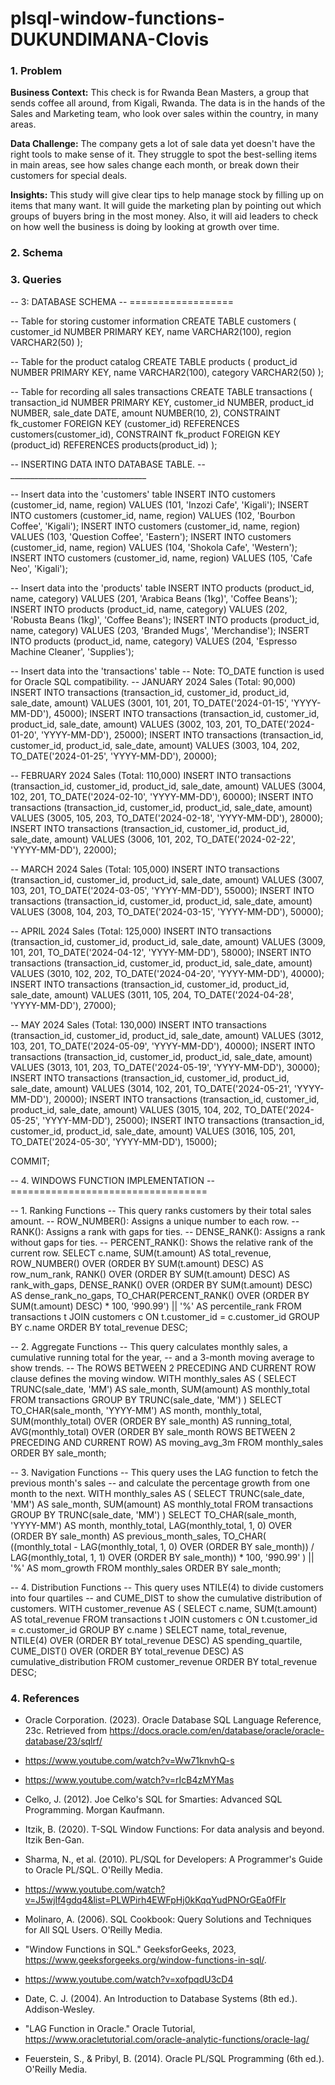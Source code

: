 # plsql-window-functions-DUKUNDIMANA-Clovis

### 1. Problem
**Business Context:** This check is for Rwanda Bean Masters, a group that sends coffee all around, from Kigali, Rwanda. The data is in the hands of the Sales and Marketing team, who look over sales within the country, in many areas.

**Data Challenge:** The company gets a lot of sale data yet doesn't have the right tools to make sense of it. They struggle to spot the best-selling items in main areas, see how sales change each month, or break down their customers for special deals.

**Insights:** This study will give clear tips to help manage stock by filling up on items that many want. It will guide the marketing plan by pointing out which groups of buyers bring in the most money. Also, it will aid leaders to check on how well the business is doing by looking at growth over time.



### 2. Schema 
### 3. Queries

-- 3: DATABASE SCHEMA
-- ==================

-- Table for storing customer information
CREATE TABLE customers (
    customer_id NUMBER PRIMARY KEY,
    name        VARCHAR2(100),
    region      VARCHAR2(50) 
);

-- Table for the product catalog
CREATE TABLE products (
    product_id  NUMBER PRIMARY KEY,
    name        VARCHAR2(100),
    category    VARCHAR2(50) 
);

-- Table for recording all sales transactions
CREATE TABLE transactions (
    transaction_id NUMBER PRIMARY KEY,
    customer_id    NUMBER,
    product_id     NUMBER,
    sale_date      DATE,
    amount         NUMBER(10, 2),
    CONSTRAINT fk_customer FOREIGN KEY (customer_id) REFERENCES customers(customer_id),
    CONSTRAINT fk_product  FOREIGN KEY (product_id)  REFERENCES products(product_id)
);


-- INSERTING DATA INTO DATABASE TABLE. 
-- __________________________________

-- Insert data into the 'customers' table
INSERT INTO customers (customer_id, name, region) VALUES (101, 'Inzozi Cafe', 'Kigali');
INSERT INTO customers (customer_id, name, region) VALUES (102, 'Bourbon Coffee', 'Kigali');
INSERT INTO customers (customer_id, name, region) VALUES (103, 'Question Coffee', 'Eastern');
INSERT INTO customers (customer_id, name, region) VALUES (104, 'Shokola Cafe', 'Western');
INSERT INTO customers (customer_id, name, region) VALUES (105, 'Cafe Neo', 'Kigali');

-- Insert data into the 'products' table
INSERT INTO products (product_id, name, category) VALUES (201, 'Arabica Beans (1kg)', 'Coffee Beans');
INSERT INTO products (product_id, name, category) VALUES (202, 'Robusta Beans (1kg)', 'Coffee Beans');
INSERT INTO products (product_id, name, category) VALUES (203, 'Branded Mugs', 'Merchandise');
INSERT INTO products (product_id, name, category) VALUES (204, 'Espresso Machine Cleaner', 'Supplies');

-- Insert data into the 'transactions' table
-- Note: TO_DATE function is used for Oracle SQL compatibility.
-- JANUARY 2024 Sales (Total: 90,000)
INSERT INTO transactions (transaction_id, customer_id, product_id, sale_date, amount) VALUES (3001, 101, 201, TO_DATE('2024-01-15', 'YYYY-MM-DD'), 45000);
INSERT INTO transactions (transaction_id, customer_id, product_id, sale_date, amount) VALUES (3002, 103, 201, TO_DATE('2024-01-20', 'YYYY-MM-DD'), 25000);
INSERT INTO transactions (transaction_id, customer_id, product_id, sale_date, amount) VALUES (3003, 104, 202, TO_DATE('2024-01-25', 'YYYY-MM-DD'), 20000);

-- FEBRUARY 2024 Sales (Total: 110,000)
INSERT INTO transactions (transaction_id, customer_id, product_id, sale_date, amount) VALUES (3004, 102, 201, TO_DATE('2024-02-10', 'YYYY-MM-DD'), 60000);
INSERT INTO transactions (transaction_id, customer_id, product_id, sale_date, amount) VALUES (3005, 105, 203, TO_DATE('2024-02-18', 'YYYY-MM-DD'), 28000);
INSERT INTO transactions (transaction_id, customer_id, product_id, sale_date, amount) VALUES (3006, 101, 202, TO_DATE('2024-02-22', 'YYYY-MM-DD'), 22000);

-- MARCH 2024 Sales (Total: 105,000)
INSERT INTO transactions (transaction_id, customer_id, product_id, sale_date, amount) VALUES (3007, 103, 201, TO_DATE('2024-03-05', 'YYYY-MM-DD'), 55000);
INSERT INTO transactions (transaction_id, customer_id, product_id, sale_date, amount) VALUES (3008, 104, 203, TO_DATE('2024-03-15', 'YYYY-MM-DD'), 50000);

-- APRIL 2024 Sales (Total: 125,000)
INSERT INTO transactions (transaction_id, customer_id, product_id, sale_date, amount) VALUES (3009, 101, 201, TO_DATE('2024-04-12', 'YYYY-MM-DD'), 58000);
INSERT INTO transactions (transaction_id, customer_id, product_id, sale_date, amount) VALUES (3010, 102, 202, TO_DATE('2024-04-20', 'YYYY-MM-DD'), 40000);
INSERT INTO transactions (transaction_id, customer_id, product_id, sale_date, amount) VALUES (3011, 105, 204, TO_DATE('2024-04-28', 'YYYY-MM-DD'), 27000);

-- MAY 2024 Sales (Total: 130,000)
INSERT INTO transactions (transaction_id, customer_id, product_id, sale_date, amount) VALUES (3012, 103, 201, TO_DATE('2024-05-09', 'YYYY-MM-DD'), 40000);
INSERT INTO transactions (transaction_id, customer_id, product_id, sale_date, amount) VALUES (3013, 101, 203, TO_DATE('2024-05-19', 'YYYY-MM-DD'), 30000);
INSERT INTO transactions (transaction_id, customer_id, product_id, sale_date, amount) VALUES (3014, 102, 201, TO_DATE('2024-05-21', 'YYYY-MM-DD'), 20000);
INSERT INTO transactions (transaction_id, customer_id, product_id, sale_date, amount) VALUES (3015, 104, 202, TO_DATE('2024-05-25', 'YYYY-MM-DD'), 25000);
INSERT INTO transactions (transaction_id, customer_id, product_id, sale_date, amount) VALUES (3016, 105, 201, TO_DATE('2024-05-30', 'YYYY-MM-DD'), 15000);

COMMIT;






-- 4. WINDOWS FUNCTION IMPLEMENTATION
-- ==================================

-- 1. Ranking Functions
-- This query ranks customers by their total sales amount.
-- ROW_NUMBER(): Assigns a unique number to each row.
-- RANK(): Assigns a rank with gaps for ties.
-- DENSE_RANK(): Assigns a rank without gaps for ties.
-- PERCENT_RANK(): Shows the relative rank of the current row.
SELECT
    c.name,
    SUM(t.amount) AS total_revenue,
    ROW_NUMBER() OVER (ORDER BY SUM(t.amount) DESC) AS row_num_rank,
    RANK() OVER (ORDER BY SUM(t.amount) DESC) AS rank_with_gaps,
    DENSE_RANK() OVER (ORDER BY SUM(t.amount) DESC) AS dense_rank_no_gaps,
    TO_CHAR(PERCENT_RANK() OVER (ORDER BY SUM(t.amount) DESC) * 100, '990.99') || '%' AS percentile_rank
FROM
    transactions t
JOIN
    customers c ON t.customer_id = c.customer_id
GROUP BY
    c.name
ORDER BY
    total_revenue DESC;



-- 2. Aggregate Functions
-- This query calculates monthly sales, a cumulative running total for the year,
-- and a 3-month moving average to show trends.
-- The ROWS BETWEEN 2 PRECEDING AND CURRENT ROW clause defines the moving window.
WITH monthly_sales AS (
    SELECT
        TRUNC(sale_date, 'MM') AS sale_month,
        SUM(amount) AS monthly_total
    FROM
        transactions
    GROUP BY
        TRUNC(sale_date, 'MM')
)
SELECT
    TO_CHAR(sale_month, 'YYYY-MM') AS month,
    monthly_total,
    SUM(monthly_total) OVER (ORDER BY sale_month) AS running_total,
    AVG(monthly_total) OVER (ORDER BY sale_month ROWS BETWEEN 2 PRECEDING AND CURRENT ROW) AS moving_avg_3m
FROM
    monthly_sales
ORDER BY
    sale_month;



-- 3. Navigation Functions
-- This query uses the LAG function to fetch the previous month's sales
-- and calculate the percentage growth from one month to the next.
WITH monthly_sales AS (
    SELECT
        TRUNC(sale_date, 'MM') AS sale_month,
        SUM(amount) AS monthly_total
    FROM
        transactions
    GROUP BY
        TRUNC(sale_date, 'MM')
)
SELECT
    TO_CHAR(sale_month, 'YYYY-MM') AS month,
    monthly_total,
    LAG(monthly_total, 1, 0) OVER (ORDER BY sale_month) AS previous_month_sales,
    TO_CHAR(
        ((monthly_total - LAG(monthly_total, 1, 0) OVER (ORDER BY sale_month)) / LAG(monthly_total, 1, 1) OVER (ORDER BY sale_month)) * 100,
        '990.99'
    ) || '%' AS mom_growth
FROM
    monthly_sales
ORDER BY
    sale_month;



-- 4. Distribution Functions
-- This query uses NTILE(4) to divide customers into four quartiles
-- and CUME_DIST to show the cumulative distribution of customers.
WITH customer_revenue AS (
    SELECT
        c.name,
        SUM(t.amount) AS total_revenue
    FROM
        transactions t
    JOIN
        customers c ON t.customer_id = c.customer_id
    GROUP BY
        c.name
)
SELECT
    name,
    total_revenue,
    NTILE(4) OVER (ORDER BY total_revenue DESC) AS spending_quartile,
    CUME_DIST() OVER (ORDER BY total_revenue DESC) AS cumulative_distribution
FROM
    customer_revenue
ORDER BY
    total_revenue DESC;


    
### 4. References

- Oracle Corporation. (2023). Oracle Database SQL Language Reference, 23c. Retrieved from https://docs.oracle.com/en/database/oracle/oracle-database/23/sqlrf/

- https://www.youtube.com/watch?v=Ww71knvhQ-s

- https://www.youtube.com/watch?v=rIcB4zMYMas

- Celko, J. (2012). Joe Celko's SQL for Smarties: Advanced SQL Programming. Morgan Kaufmann.

- Itzik, B. (2020). T-SQL Window Functions: For data analysis and beyond. Itzik Ben-Gan.

- Sharma, N., et al. (2010). PL/SQL for Developers: A Programmer's Guide to Oracle PL/SQL. O'Reilly Media.
  
- https://www.youtube.com/watch?v=J5wjIf4gdq4&list=PLWPirh4EWFpHj0kKqqYudPNOrGEa0fFIr

- Molinaro, A. (2006). SQL Cookbook: Query Solutions and Techniques for All SQL Users. O'Reilly Media.

- "Window Functions in SQL." GeeksforGeeks, 2023, https://www.geeksforgeeks.org/window-functions-in-sql/.

- https://www.youtube.com/watch?v=xofpqdU3cD4

- Date, C. J. (2004). An Introduction to Database Systems (8th ed.). Addison-Wesley.

- "LAG Function in Oracle." Oracle Tutorial, https://www.oracletutorial.com/oracle-analytic-functions/oracle-lag/

- Feuerstein, S., & Pribyl, B. (2014). Oracle PL/SQL Programming (6th ed.). O'Reilly Media.
